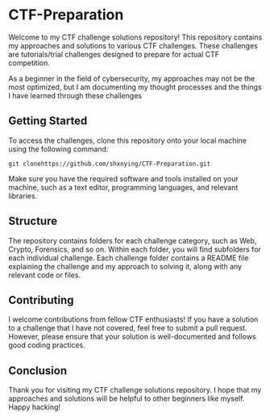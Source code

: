 <h1>CTF-Preparation</h1>

Welcome to my CTF challenge solutions repository! This repository contains my approaches and solutions to various CTF challenges. These challenges are tutorials/trial challenges designed to prepare for actual CTF competition.

As a beginner in the field of cybersecurity, my approaches may not be the most optimized, but I am documenting my thought processes and the things I have learned through these challenges

Getting Started
---------------
To access the challenges, clone this repository onto your local machine using the following command:

```properties
git clonehttps://github.com/shxnying/CTF-Preparation.git
 ``` 
Make sure you have the required software and tools installed on your machine, such as a text editor, programming languages, and relevant libraries.

Structure
---------------
The repository contains folders for each challenge category, such as Web, Crypto, Forensics, and so on. Within each folder, you will find subfolders for each individual challenge. Each challenge folder contains a README file explaining the challenge and my approach to solving it, along with any relevant code or files.

Contributing
---------------
I welcome contributions from fellow CTF enthusiasts! If you have a solution to a challenge that I have not covered, feel free to submit a pull request. However, please ensure that your solution is well-documented and follows good coding practices.

Conclusion
---------------
Thank you for visiting my CTF challenge solutions repository. I hope that my approaches and solutions will be helpful to other beginners like myself. Happy hacking!

